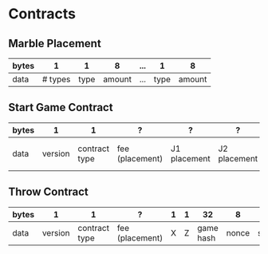 # Contracts

## Marble Placement
| bytes | 1       | 1    | 8      | ... | 1    | 8      |
|-------|---------|------|--------|-----|------|--------|
| data  | # types | type | amount | ... | type | amount |

## Start Game Contract
| bytes | 1       | 1             | ?               | ?            | ?            | 20             | 20             | 8     | 64           | 64           |
|-------|---------|---------------|-----------------|--------------|--------------|----------------|----------------|-------|--------------|--------------|
| data  | version | contract type | fee (placement) | J1 placement | J2 placement | J1 PubKey Hash | J2 PubKey Hash | Nonce | J1 signature | J2 signature |

## Throw Contract
| bytes | 1       | 1             | ?               | 1 | 1 | 32        | 8     | 64        |
|-------|---------|---------------|-----------------|---|---|-----------|-------|-----------|
| data  | version | contract type | fee (placement) | X | Z | game hash | nonce | signature |

